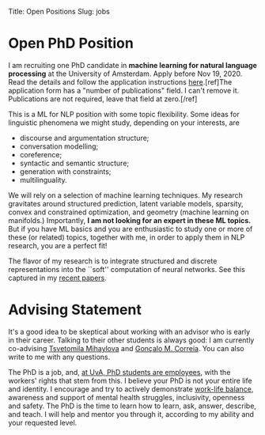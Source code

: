 Title: Open Positions
Slug: jobs

# Open PhD Position

I am recruiting one PhD candidate
in **machine learning for natural language processing**
at the University of Amsterdam. 
Apply before Nov 19, 2020. Read the details and follow the application
instructions
[here](https://ivi.uva.nl/shared/uva/en/vacancies/2020/10/20-612-phd-position-in-machine-learning-for-natural-language-processing.html).[ref]The application form has a "number of publications" field. 
I can't remove it. Publications are not required, leave that field at zero.[/ref]

This is a ML for NLP position with some topic flexibility. Some ideas for linguistic
phenomena we might study, depending on your interests, are

 - discourse and argumentation structure;
 - conversation modelling;
 - coreference;
 - syntactic and semantic structure;
 - generation with constraints;
 - multilinguality.

We will rely on a selection of machine learning techniques. My research
gravitates around structured prediction, latent variable models, sparsity,
convex and constrained optimization, and geometry (machine learning on
manifolds.) Importantly, **I am not looking for an expert in these ML topics.**
But if you have ML basics and you are enthusiastic to study one or more of these
(or related) topics, together with me, in order to apply them in NLP research, 
you are a perfect fit!

The flavor of my research is to integrate structured and discrete
representations into the ``soft'' computation of neural networks.
See this captured in my [recent papers](/papers.html).

# Advising Statement

It's a good idea to be skeptical about working with an advisor who is early in
their career. Talking to their other students is always good: I am currently co-advising
[Tsvetomila Mihaylova](https://tsvm.github.io/)
and [Gonçalo M. Correia](https://goncalomcorreia.github.io/).
You can also write to me with any questions.

The PhD is a job, and, [at UvA, PhD students are employees](https://www.uva.nl/en/about-the-uva/working-at-the-uva/terms-of-employment/terms-of-employment.html),
with the workers' rights
that stem from this. 
I believe your PhD is not your entire life and identity. I encourage and try to
actively demonstrate [work-life
balance](https://www.uva.nl/en/about-the-uva/working-at-the-uva/terms-of-employment/work-and-personal-life/work-and-personal-life.html), awareness and support of mental health struggles,
inclusivity, openness and safety.
The PhD is the time to learn how to learn, ask,
answer, describe, and teach. I will help and mentor you through it,
according to my ability and your requested level.
